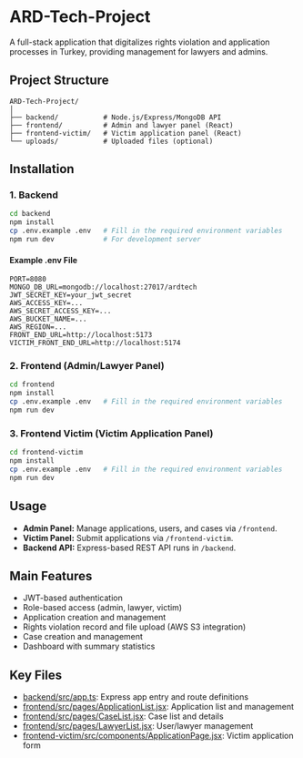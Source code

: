 # ARD-Tech-Project

A full-stack application that digitalizes rights violation and application processes in Turkey, providing management for lawyers and admins.

## Project Structure

```
ARD-Tech-Project/
│
├── backend/           # Node.js/Express/MongoDB API
├── frontend/          # Admin and lawyer panel (React)
├── frontend-victim/   # Victim application panel (React)
└── uploads/           # Uploaded files (optional)
```

## Installation

### 1. Backend

```bash
cd backend
npm install
cp .env.example .env   # Fill in the required environment variables
npm run dev            # For development server
```

#### Example .env File

```
PORT=8080
MONGO_DB_URL=mongodb://localhost:27017/ardtech
JWT_SECRET_KEY=your_jwt_secret
AWS_ACCESS_KEY=...
AWS_SECRET_ACCESS_KEY=...
AWS_BUCKET_NAME=...
AWS_REGION=...
FRONT_END_URL=http://localhost:5173
VICTIM_FRONT_END_URL=http://localhost:5174
```

### 2. Frontend (Admin/Lawyer Panel)

```bash
cd frontend
npm install
cp .env.example .env   # Fill in the required environment variables
npm run dev
```

### 3. Frontend Victim (Victim Application Panel)

```bash
cd frontend-victim
npm install
cp .env.example .env   # Fill in the required environment variables
npm run dev
```

## Usage

- **Admin Panel:** Manage applications, users, and cases via `/frontend`.
- **Victim Panel:** Submit applications via `/frontend-victim`.
- **Backend API:** Express-based REST API runs in `/backend`.

## Main Features

- JWT-based authentication
- Role-based access (admin, lawyer, victim)
- Application creation and management
- Rights violation record and file upload (AWS S3 integration)
- Case creation and management
- Dashboard with summary statistics

## Key Files

- [backend/src/app.ts](backend/src/app.ts): Express app entry and route definitions
- [frontend/src/pages/ApplicationList.jsx](frontend/src/pages/ApplicationList.jsx): Application list and management
- [frontend/src/pages/CaseList.jsx](frontend/src/pages/CaseList.jsx): Case list and details
- [frontend/src/pages/LawyerList.jsx](frontend/src/pages/LawyerList.jsx): User/lawyer management
- [frontend-victim/src/components/ApplicationPage.jsx](frontend-victim/src/components/ApplicationPage.jsx): Victim application form